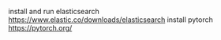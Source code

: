 install and run elasticsearch https://www.elastic.co/downloads/elasticsearch
install pytorch https://pytorch.org/
